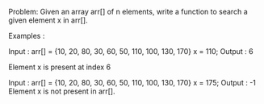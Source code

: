 Problem: Given an array arr[] of n elements, write a function to search a given element x in arr[].

Examples :

Input : arr[] = {10, 20, 80, 30, 60, 50,
                     110, 100, 130, 170}
          x = 110;
Output : 6

Element x is present at index 6

Input : arr[] = {10, 20, 80, 30, 60, 50,
                     110, 100, 130, 170}
           x = 175;
Output : -1
Element x is not present in arr[].
